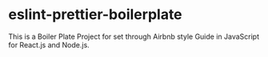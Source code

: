 ﻿# eslint-prettier-boilerplate

This is a Boiler Plate Project for set through Airbnb style Guide in JavaScript for React.js and Node.js.
